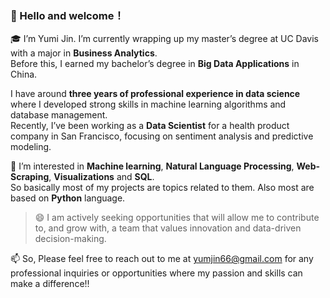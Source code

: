### 👋 Hello and welcome！ 
🎓 I’m Yumi Jin. I’m currently wrapping up my master’s degree at UC Davis with a major in __Business Analytics__.   
Before this, I earned my bachelor’s degree in __Big Data Applications__ in China.    

I have around __three years of professional experience in data science__ where I developed strong skills in machine learning algorithms and database management.  
Recently, I’ve been working as a __Data Scientist__ for a health product company in San Francisco, focusing on sentiment analysis and predictive modeling.  

🌱 I’m interested in __Machine learning__, __Natural Language Processing__, __Web-Scraping__, __Visualizations__ and __SQL__.  
So basically most of my projects are topics related to them. Also most are based on __Python__ language.  

> 😄 I am actively seeking opportunities that will allow me to contribute to, and grow with, a team that values innovation and data-driven decision-making.  
  
📫 So, Please feel free to reach out to me at yumjin66@gmail.com for any professional inquiries or opportunities where my passion and skills can make a difference!!  
